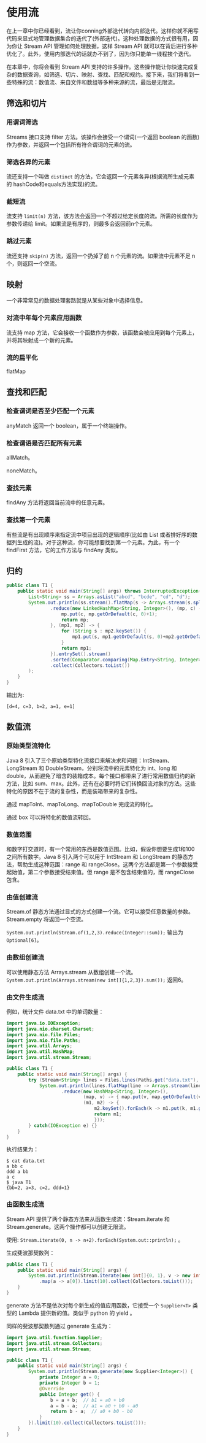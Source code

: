 # 使用流

在上一章中你已经看到，流让你conning外部迭代转向内部迭代。这样你就不用写代码来显式地管理数据集合的迭代了(外部迭代)。这种处理数据的方式很有用，因为你让 Stream API 管理如何处理数据，这样 Stream API 就可以在背后进行多种优化了。此外，使用内部迭代的话就办不到了，因为你只能单一线程挨个迭代。

在本章中，你将会看到 Stream API 支持的许多操作。这些操作能让你快速完成复杂的数据查询，如筛选、切片、映射、查找、匹配和规约。接下来，我们将看到一些特殊的流：数值流、来自文件和数组等多种来源的流，最后是无限流。

## 筛选和切片

### 用谓词筛选

Streams 接口支持 filter 方法。该操作会接受一个谓词(一个返回 boolean 的函数)作为参数，并返回一个包括所有符合谓词的元素的流。

### 筛选各异的元素

流还支持一个叫做 `distinct` 的方法，它会返回一个元素各异(根据流所生成元素的 hashCode和equals方法实现)的流。

### 截短流

流支持 `limit(n)` 方法，该方法会返回一个不超过给定长度的流。所需的长度作为参数传递给 limit。如果流是有序的，则最多会返回前n个元素。

### 跳过元素

流还支持 `skip(n)` 方法，返回一个扔掉了前 n 个元素的流。如果流中元素不足 n 个，则返回一个空流。

## 映射

一个非常常见的数据处理套路就是从某些对象中选择信息。

### 对流中年每个元素应用函数

流支持 map 方法，它会接收一个函数作为参数，该函数会被应用到每个元素上，并将其映射成一个新的元素。

### 流的扁平化

flatMap

## 查找和匹配

### 检查谓词是否至少匹配一个元素

anyMatch 返回一个 boolean，属于一个终端操作。

### 检查谓语是否匹配所有元素

allMatch。

noneMatch。

### 查找元素

findAny 方法将返回当前流中的任意元素。

### 查找第一个元素

有些流是有出现顺序来指定流中项目出现的逻辑顺序(比如由 List 或者排好序的数据列生成的流)。对于这种流，你可能想要找到第一个元素。为此，有一个 findFirst 方法，它的工作方法与 findAny 类似。

## 归约

```java
public class T1 {
    public static void main(String[] args) throws InterruptedException{
        List<String> ss = Arrays.asList("abcd", "bcde", "cd", "d");
        System.out.println(ss.stream().flatMap(s -> Arrays.stream(s.split("")))
                .reduce(new LinkedHashMap<String, Integer>(), (mp, c) -> {
                    mp.put(c, mp.getOrDefault(c, 0)+1);
                    return mp;
                }, (mp1, mp2) -> {
                    for (String s : mp2.keySet()) {
                        mp1.put(s, mp1.getOrDefault(s, 0)+mp2.getOrDefault(s, 0));
                    }
                    return mp1;
                }).entrySet().stream()
                .sorted(Comparator.comparing(Map.Entry<String, Integer>::getValue).reversed())
                .collect(Collectors.toList())
        );
    }
}
```
输出为:
```
[d=4, c=3, b=2, a=1, e=1]
```

## 数值流

### 原始类型流特化

Java 8 引入了三个原始类型特化流接口来解决求和问题：IntStream、LongStream 和 DoubleStream，分别将流中的元素特化为 int、long 和 double，从而避免了暗含的装箱成本。每个接口都带来了进行常用数值归约的新方法，比如 sum、max。此外，还有在必要时将它们转换回流对象的方法。这些特化的原因不在于流的复杂性，而是装箱带来的复杂性。

通过 mapToInt、mapToLong、mapToDouble 完成流的特化。

通过 box 可以将特化的数值流转回。

### 数值范围

和数字打交道时，有一个常用的东西是数值范围。比如，假设你想要生成1和100之间所有数字。Java 8 引入两个可以用于 IntStream 和 LongStream 的静态方法，帮助生成这种范围：range 和 rangeClose。这两个方法都是第一个参数接受起始值，第二个参数接受结束值。但 range 是不包含结束值的，而 rangeClose 包含。

### 由值创建流

Stream.of 静态方法通过显式的方式创建一个流。它可以接受任意数量的参数。Stream.empty 将返回一个空流。

`System.out.println(Stream.of(1,2,3).reduce(Integer::sum));` 输出为 `Optional[6]`。

### 由数组创建流

可以使用静态方法 Arrays.stream 从数组创建一个流。`System.out.println(Arrays.stream(new int[]{1,2,3}).sum());` 返回6。

### 由文件生成流

例如，统计文件 data.txt 中的单词数量：
```java
import java.io.IOException;
import java.nio.charset.Charset;
import java.nio.file.Files;
import java.nio.file.Paths;
import java.util.Arrays;
import java.util.HashMap;
import java.util.stream.Stream;

public class T1 {
    public static void main(String[] args) {
        try (Stream<String> lines = Files.lines(Paths.get("data.txt"), Charset.defaultCharset())) {
            System.out.println(lines.flatMap(line -> Arrays.stream(line.split("\\s+")))
                    .reduce(new HashMap<String, Integer>(),
                            (map, v) -> { map.put(v, map.getOrDefault(v, 0)+1); return map;},
                            (m1, m2) -> { 
                                m2.keySet().forEach(k -> m1.put(k, m1.getOrDefault(k, 0)+m2.get(k)));
                                return m1;
                                }));
        } catch(IOException e) {}
    }
}
```
执行结果为：
```
$ cat data.txt
a bb c 
ddd a bb
a c
$ java T1
{bb=2, a=3, c=2, ddd=1}
```

### 由函数生成流

Stream API 提供了两个静态方法来从函数生成流：Stream.iterate 和 Stream.generate。这两个操作都可以创建无限流。

使用: `Stream.iterate(0, n -> n+2).forEach(System.out::println);` 。

生成斐波那契数列：
```java
public class T1 {
    public static void main(String[] args) {
        System.out.println(Stream.iterate(new int[]{0, 1}, v -> new int[]{v[1], v[0]+v[1]})
            .map(a -> a[0]).limit(10).collect(Collectors.toList()));
    }
}
```
generate 方法不是依次对每个新生成的值应用函数，它接受一个 `Supplier<T>` 类型的 Lambda 提供新的值。类似于 python 的 yield 。

同样的斐波那契数列通过 generate 生成为：
```java
import java.util.function.Supplier;
import java.util.stream.Collectors;
import java.util.stream.Stream;

public class T1 {
    public static void main(String[] args) {
        System.out.println(Stream.generate(new Supplier<Integer>() {
            private Integer a = 0;
            private Integer b = 1;
            @Override
            public Integer get() {
                b = a + b;  // b1 = a0 + b0
                a = b - a;  // a1 = a0 + b0 - a0
                return b - a;  // a0 + b0 - b0
            }
        }).limit(10).collect(Collectors.toList()));
    }
}
```


